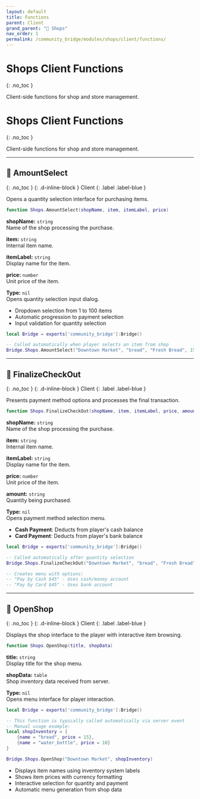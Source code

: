```yaml
---
layout: default
title: Functions
parent: Client
grand_parent: "🛒 Shops"
nav_order: 1
permalink: /community_bridge/modules/shops/client/functions/
---
```


# Shops Client Functions
{: .no_toc }

Client-side functions for shop and store management.

# Shops Client Functions
{: .no_toc }

Client-side functions for shop and store management.

---

## 🔹 AmountSelect

{: .no_toc }
{: .d-inline-block }
Client
{: .label .label-blue }

Opens a quantity selection interface for purchasing items.


```lua
function Shops.AmountSelect(shopName, item, itemLabel, price)
```


**shopName:** `string`  
Name of the shop processing the purchase.

**item:** `string`  
Internal item name.

**itemLabel:** `string`  
Display name for the item.

**price:** `number`  
Unit price of the item.


**Type:** `nil`  
Opens quantity selection input dialog.


- Dropdown selection from 1 to 100 items
- Automatic progression to payment selection
- Input validation for quantity selection


```lua
local Bridge = exports['community_bridge']:Bridge()

-- Called automatically when player selects an item from shop
Bridge.Shops.AmountSelect("Downtown Market", "bread", "Fresh Bread", 15)
```

---

## 🔹 FinalizeCheckOut

{: .no_toc }
{: .d-inline-block }
Client
{: .label .label-blue }

Presents payment method options and processes the final transaction.


```lua
function Shops.FinalizeCheckOut(shopName, item, itemLabel, price, amount)
```


**shopName:** `string`  
Name of the shop processing the purchase.

**item:** `string`  
Internal item name.

**itemLabel:** `string`  
Display name for the item.

**price:** `number`  
Unit price of the item.

**amount:** `string`  
Quantity being purchased.


**Type:** `nil`  
Opens payment method selection menu.


- **Cash Payment**: Deducts from player's cash balance
- **Card Payment**: Deducts from player's bank balance


```lua
local Bridge = exports['community_bridge']:Bridge()

-- Called automatically after quantity selection
Bridge.Shops.FinalizeCheckOut("Downtown Market", "bread", "Fresh Bread", 15, "3")

-- Creates menu with options:
-- "Pay by Cash $45" - Uses cash/money account
-- "Pay by Card $45" - Uses bank account
```

---

## 🔹 OpenShop

{: .no_toc }
{: .d-inline-block }
Client
{: .label .label-blue }

Displays the shop interface to the player with interactive item browsing.


```lua
function Shops.OpenShop(title, shopData)
```


**title:** `string`  
Display title for the shop menu.

**shopData:** `table`  
Shop inventory data received from server.


**Type:** `nil`  
Opens menu interface for player interaction.


```lua
local Bridge = exports['community_bridge']:Bridge()

-- This function is typically called automatically via server event
-- Manual usage example:
local shopInventory = {
    {name = "bread", price = 15},
    {name = "water_bottle", price = 10}
}

Bridge.Shops.OpenShop("Downtown Market", shopInventory)
```


- Displays item names using inventory system labels
- Shows item prices with currency formatting
- Interactive selection for quantity and payment
- Automatic menu generation from shop data